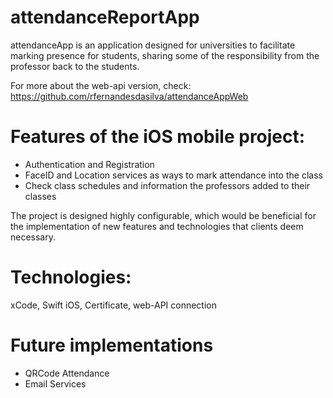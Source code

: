 # attendanceReportApp
attendanceApp is an application designed for universities to facilitate marking presence for students, sharing some of the responsibility from the professor back to the students.

For more about the web-api version, check: https://github.com/rfernandesdasilva/attendanceAppWeb

# Features of the iOS mobile project:
- Authentication and Registration
- FaceID and Location services as ways to mark attendance into the class
- Check class schedules and information the professors added to their classes


The project is designed highly configurable, which would be beneficial for the implementation of new features and technologies that clients deem necessary.

# Technologies:
xCode, Swift iOS, Certificate, web-API connection

# Future implementations
- QRCode Attendance
- Email Services
